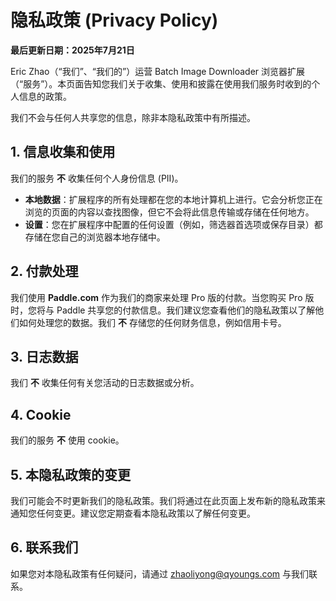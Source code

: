 
# 隐私政策 (Privacy Policy)

**最后更新日期：2025年7月21日**

Eric Zhao（“我们”、“我们的”）运营 Batch Image Downloader 浏览器扩展（“服务”）。本页面告知您我们关于收集、使用和披露在使用我们服务时收到的个人信息的政策。

我们不会与任何人共享您的信息，除非本隐私政策中有所描述。

## 1. 信息收集和使用
我们的服务 **不** 收集任何个人身份信息 (PII)。

- **本地数据**：扩展程序的所有处理都在您的本地计算机上进行。它会分析您正在浏览的页面的内容以查找图像，但它不会将此信息传输或存储在任何地方。
- **设置**：您在扩展程序中配置的任何设置（例如，筛选器首选项或保存目录）都存储在您自己的浏览器本地存储中。

## 2. 付款处理
我们使用 **Paddle.com** 作为我们的商家来处理 Pro 版的付款。当您购买 Pro 版时，您将与 Paddle 共享您的付款信息。我们建议您查看他们的隐私政策以了解他们如何处理您的数据。我们 **不** 存储您的任何财务信息，例如信用卡号。

## 3. 日志数据
我们 **不** 收集任何有关您活动的日志数据或分析。

## 4. Cookie
我们的服务 **不** 使用 cookie。

## 5. 本隐私政策的变更
我们可能会不时更新我们的隐私政策。我们将通过在此页面上发布新的隐私政策来通知您任何变更。建议您定期查看本隐私政策以了解任何变更。

## 6. 联系我们
如果您对本隐私政策有任何疑问，请通过 zhaoliyong@qyoungs.com 与我们联系。
